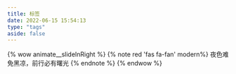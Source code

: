 ```yaml
---
title: 标签
date: 2022-06-15 15:54:13
type: "tags"
aside: false
---
```


{% wow animate__slideInRight %}
{% note red 'fas fa-fan' modern%}
夜色难免黑凉，前行必有曙光
{% endnote %}
{% endwow %}
